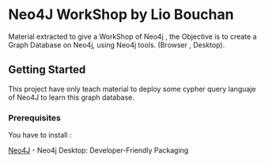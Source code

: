 # Neo4J WorkShop by Lio Bouchan
Material extracted to give a WorkShop of Neo4j , the Objective is to create a Graph Database on Neo4j, using Neo4j tools. (Browser , Desktop).

## Getting Started
This project have only teach material to deploy some cypher query languaje of
Neo4J to learn this graph database.

### Prerequisites
You have to install :

[Neo4J](https://neo4j.com/download/) - Neo4j Desktop: Developer-Friendly Packaging